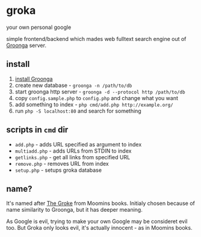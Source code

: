 # groka

your own personal google

simple frontend/backend which mades web fulltext search engine out of [Groonga][1] server.

## install

1. [install Groonga][2]
2. create new database - `groonga -n /path/to/db`
3. start groonga http server - `groonga -d --protocol http /path/to/db`
4. copy `config.sample.php` to `config.php` and change what you want
5. add something to index - `php cmd/add.php http://example.org/`
6. run `php -S localhost:80` and search for something

## scripts in `cmd` dir

* `add.php` - adds URL specified as argument to index
* `multiadd.php` - adds URLs from STDIN to index 
* `getlinks.php` - get all links from specified URL
* `remove.php` - removes URL from index
* `setup.php` - setups groka database

## name?

It's named after [The Groke][3] from Moomins books. Initialy chosen because of name similarity to Groonga, but it has 
deeper meaning. 

As Google is evil, trying to make your own Google may be consideret evil too. But Groka only looks evil, it's actually 
innocent - as in Moomins books.

[1]: http://groonga.org/
[2]: http://groonga.org/docs/install.html
[3]: https://en.wikipedia.org/wiki/The_Groke
[tildeverse]: https://tildeverse.org/
